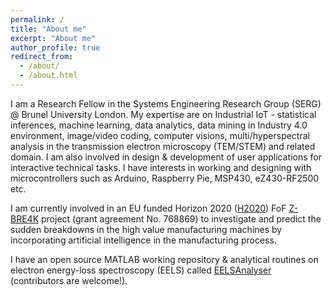 ```yaml
---
permalink: /
title: "About me"
excerpt: "About me"
author_profile: true
redirect_from: 
  - /about/
  - /about.html
---
```


I am a Research Fellow in the Systems Engineering Research Group (SERG) @ Brunel University London. My expertise are on Industrial IoT - statistical inferences, machine learning, data analytics, data mining in Industry 4.0 environment, image/video coding, computer visions, multi/hyperspectral analysis in the transmission electron microscopy (TEM/STEM) and related domain. I am also involved in design & development of user applications for interactive technical tasks. I have interests in working and designing with microcontrollers such as Arduino, Raspberry Pie, MSP430, eZ430-RF2500 etc. 

I am currently involved in an EU funded Horizon 2020 ([H2020](https://ec.europa.eu/programmes/horizon2020/en)) FoF [Z-BRE4K](https://www.z-bre4k.eu/) project (grant agreement No. 768869) to investigate and predict the sudden breakdowns in the high value manufacturing machines by incorporating artificial intelligence in the manufacturing process.

I have an open source MATLAB working repository & analytical routines on electron energy-loss spectroscopy (EELS) called [EELSAnalyser](https://github.com/vcangadi1/EELSAnalyser) (contributors are welcome!).
